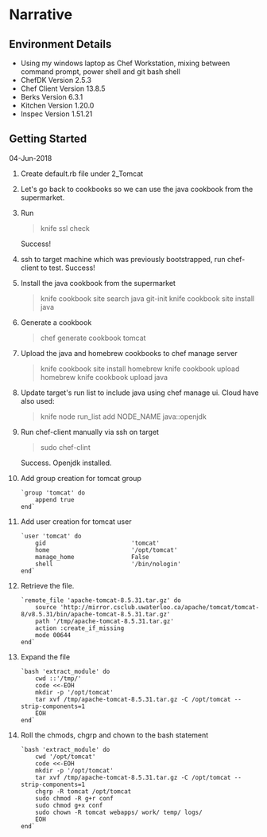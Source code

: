 # Narrative

## Environment Details
- Using my windows laptop as Chef Workstation, mixing between command prompt, power shell and git bash shell
- ChefDK Version 2.5.3
- Chef Client Version 13.8.5
- Berks Version 6.3.1
- Kitchen Version 1.20.0
- Inspec Version 1.51.21

## Getting Started
04-Jun-2018

1. Create default.rb file under 2_Tomcat

2. Let's go back to cookbooks so we can use the java cookbook from the supermarket.

3. Run
   
   > knife ssl check

   Success!

4. ssh to target machine which was previously bootstrapped, run chef-client to test.
   Success!

5. Install the java cookbook from the supermarket

   > knife cookbook site search java
   > git-init
   > knife cookbook site install java

6. Generate a cookbook

   > chef generate cookbook tomcat

7. Upload the java and homebrew cookbooks to chef manage server

   > knife cookbook site install homebrew
   > knife cookbook upload homebrew
   > knife cookbook upload java

8. Update target's run list to include java using chef manage ui. Cloud have also used:
   
   > knife node run_list add NODE_NAME java::openjdk

9. Run chef-client manually via ssh on target
   
   >sudo chef-clint 

   Success. Openjdk installed.

10. Add group creation for tomcat group

        `group 'tomcat' do
            append true
        end`

11. Add user creation for tomcat user

        `user 'tomcat' do
            gid                        'tomcat'
            home                       '/opt/tomcat'
            manage_home                False
            shell                      '/bin/nologin'
        end`

12. Retrieve the file.

        `remote_file 'apache-tomcat-8.5.31.tar.gz' do
            source 'http://mirror.csclub.uwaterloo.ca/apache/tomcat/tomcat-8/v8.5.31/bin/apache-tomcat-8.5.31.tar.gz'
            path '/tmp/apache-tomcat-8.5.31.tar.gz'
            action :create_if_missing
            mode 00644
        end`

13. Expand the file

        `bash 'extract_module' do
            cwd ::'/tmp/'
            code <<-EOH
            mkdir -p '/opt/tomcat'
            tar xvf /tmp/apache-tomcat-8.5.31.tar.gz -C /opt/tomcat --strip-components=1
            EOH
        end`

14. Roll the chmods, chgrp and chown to the bash statement

        `bash 'extract_module' do
            cwd '/opt/tomcat'
            code <<-EOH
            mkdir -p '/opt/tomcat'
            tar xvf /tmp/apache-tomcat-8.5.31.tar.gz -C /opt/tomcat --strip-components=1
            chgrp -R tomcat /opt/tomcat
            sudo chmod -R g+r conf
            sudo chmod g+x conf
            sudo chown -R tomcat webapps/ work/ temp/ logs/
            EOH
        end`
